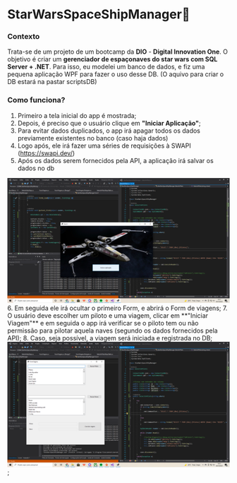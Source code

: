 # StarWarsSpaceShipManager🚀
### Contexto
Trata-se de um projeto de um bootcamp da **DIO** - **Digital Innovation One**. O objetivo é criar um **gerenciador de espaçonaves do star wars com SQL Server + .NET**.
Para isso, eu modelei um banco de dados, e fiz uma pequena aplicação WPF para fazer o uso desse DB. (O aquivo para criar o DB estará na pastar scriptsDB)
### Como funciona?
1. Primeiro a tela inicial do app é mostrada;
2. Depois, é preciso que o usuário clique em **"Iniciar Aplicação"**;
3. Para evitar dados duplicados, o app irá apagar todos os dados previamente existentes no banco (caso haja dados)
4. Logo após, ele irá fazer uma séries de requisições à SWAPI (https://swapi.dev/)
5. Após os dados serem fornecidos pela API, a aplicação irá salvar os dados no db
  <img src="Images/Captura de Tela (45).png">
6. Em seguida ele irá ocultar o primeiro Form, e abrirá o Form de viagens;
7. O usuário deve escolher um piloto e uma viagem, clicar em **"Iniciar Viagem"** e em seguida o app irá verificar se o piloto tem ou não permissão para pilotar aquela naves (segundo os dados fornecidos pela API);
8. Caso, seja possível, a viagem será iniciada e registrada no DB;
<img src="Images/Captura de Tela (46).png">;
